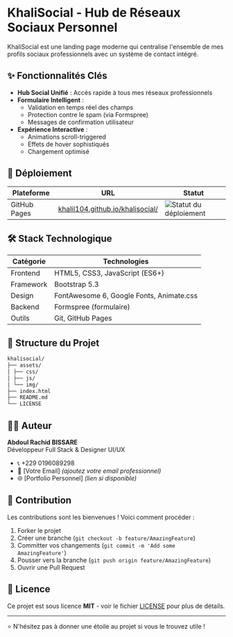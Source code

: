 # KhaliSocial - Hub de Réseaux Sociaux Personnel

KhaliSocial est une landing page moderne qui centralise l'ensemble de mes profils sociaux professionnels avec un système de contact intégré.

## ✨ Fonctionnalités Clés

- **Hub Social Unifié** : Accès rapide à tous mes réseaux professionnels
- **Formulaire Intelligent** : 
  - Validation en temps réel des champs
  - Protection contre le spam (via Formspree)
  - Messages de confirmation utilisateur
- **Expérience Interactive** :
  - Animations scroll-triggered
  - Effets de hover sophistiqués
  - Chargement optimisé

## 🚀 Déploiement

| Plateforme | URL | Statut |
|------------|-----|--------|
| GitHub Pages | [khalil104.github.io/khalisocial/](https://khalil104.github.io/khalisocial/) | ![Statut du déploiement](https://img.shields.io/github/deployments/khalil104/khalisocial/github-pages) |

## 🛠 Stack Technologique

| Catégorie | Technologies |
|-----------|--------------|
| Frontend  | HTML5, CSS3, JavaScript (ES6+) |
| Framework | Bootstrap 5.3 |
| Design    | FontAwesome 6, Google Fonts, Animate.css |
| Backend   | Formspree (formulaire) |
| Outils    | Git, GitHub Pages |

## 📂 Structure du Projet

````html
khalisocial/
├── assets/
│ ├── css/
│ ├── js/
│ └── img/
├── index.html
├── README.md
└── LICENSE
````
## 👨‍💻 Auteur

**Abdoul Rachid BISSARE**  
Développeur Full Stack & Designer UI/UX

- 📞 +229 0196089298
- 📧 [Votre Email] *(ajoutez votre email professionnel)*
- 🌐 [Portfolio Personnel] *(lien si disponible)*

## 🤝 Contribution

Les contributions sont les bienvenues ! Voici comment procéder :

1. Forker le projet
2. Créer une branche (`git checkout -b feature/AmazingFeature`)
3. Committer vos changements (`git commit -m 'Add some AmazingFeature'`)
4. Pousser vers la branche (`git push origin feature/AmazingFeature`)
5. Ouvrir une Pull Request

## 📜 Licence

Ce projet est sous licence **MIT** - voir le fichier [LICENSE](LICENSE) pour plus de détails.

---

⭐ N'hésitez pas à donner une étoile au projet si vous le trouvez utile !